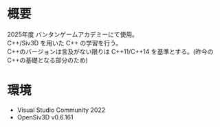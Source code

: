 # 概要
2025年度 バンタンゲームアカデミーにて使用。  
C++/Siv3D を用いた C++ の学習を行う。  
C++のバージョンは言及がない限りは C++11/C++14 を基準とする。(昨今のC++の基礎となる部分のため)

# 環境
- Visual Studio Community 2022
- OpenSiv3D v0.6.161
